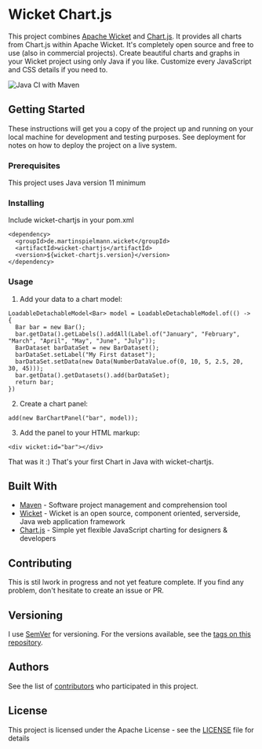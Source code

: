 # Wicket Chart.js

This project combines [Apache Wicket](https://wicket.apache.org) and [Chart.js](https://chartjs.org). 
It provides all charts from Chart.js within Apache Wicket. 
It's completely open source and free to use (also in commercial projects).
Create beautiful charts and graphs in your Wicket project using only Java if you like. Customize every JavaScript and CSS details if you need to.

![Java CI with Maven](https://github.com/pingunaut/wicket-chartjs/workflows/Java%20CI%20with%20Maven/badge.svg)


## Getting Started

These instructions will get you a copy of the project up and running on your local machine for development and testing purposes. See deployment for notes on how to deploy the project on a live system.


### Prerequisites

This project uses Java version 11 minimum 


### Installing

Include wicket-chartjs in your pom.xml

```
<dependency>
  <groupId>de.martinspielmann.wicket</groupId>
  <artifactId>wicket-chartjs</artifactId>
  <version>${wicket-chartjs.version}</version>
</dependency>
```

### Usage

1. Add your data to a chart model:

```
LoadableDetachableModel<Bar> model = LoadableDetachableModel.of(() -> {
  Bar bar = new Bar();
  bar.getData().getLabels().addAll(Label.of("January", "February", "March", "April", "May", "June", "July"));
  BarDataset barDataSet = new BarDataset();
  barDataSet.setLabel("My First dataset");
  barDataSet.setData(new Data(NumberDataValue.of(0, 10, 5, 2.5, 20, 30, 45)));
  bar.getData().getDatasets().add(barDataSet);
  return bar;
})
```

2. Create a chart panel:

```
add(new BarChartPanel("bar", model));
```

3. Add the panel to your HTML markup:

```
<div wicket:id="bar"></div>
```

That was it :) That's your first Chart in Java with wicket-chartjs.



## Built With

* [Maven](https://maven.apache.org/) - Software project management and comprehension tool
* [Wicket](https://wicket.apache.org) - Wicket is an open source, component oriented, serverside, Java web application framework
* [Chart.js](https://chartjs.org/) - Simple yet flexible JavaScript charting for designers & developers

## Contributing

This is stil lwork in progress and not yet feature complete. If you find any problem, don't hesitate to create an issue or PR.

## Versioning

I use [SemVer](http://semver.org/) for versioning. For the versions available, see the [tags on this repository](https://github.com/your/project/tags). 

## Authors

See the list of [contributors](https://github.com/your/project/contributors) who participated in this project.

## License

This project is licensed under the Apache License - see the [LICENSE](LICENSE) file for details

